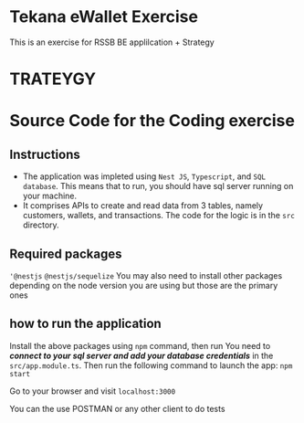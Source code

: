 # Tekana eWallet Exercise

This is an exercise for RSSB BE applilcation + Strategy

# TRATEYGY



# Source Code for the Coding exercise
## Instructions

* The application was impleted using ```Nest JS```, ```Typescript```, and ```SQL database```. This means that to run, you should have sql server running on your machine.
* It comprises APIs to create and read data from 3 tables, namely customers, wallets, and transactions. The code for the logic is in the ```src``` directory.

## Required packages
```'@nestjs```
```@nestjs/sequelize```
You may also need to install other packages depending on the node version you are using but those are the primary ones

## how to run the application
Install the above packages using ```npm``` command, then run
You need to ***connect to your sql server and add your database credentials*** in the ```src/app.module.ts```. Then run the following command to launch the app:
```npm start```

Go to your browser and visit ```localhost:3000```

You can the use POSTMAN or any other client to do tests